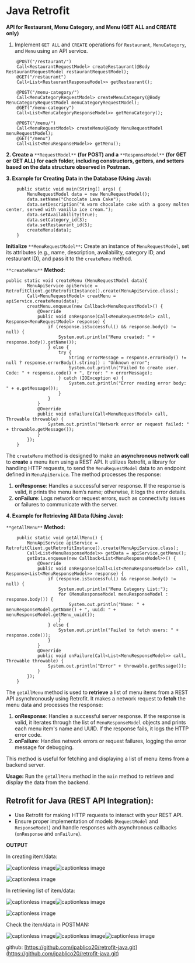 Java Retrofit
=============



**API for Restaurant, Menu Category, and Menu (GET ALL and CREATE only)**

1.  Implement `GET ALL` and `CREATE` operations for `Restaurant`, `MenuCategory`, and `Menu` using an API service.

```
    @POST("/restaurant/")
    Call<RestaurantRequestModel> createRestaurant(@Body RestaurantRequestModel restaurantRequestModel);
    @GET("/restaurant")
    Call<List<RestaurantResponseModel>> getRestaurant();
```
```
    @POST("/menu-category/")
    Call<MenuCategoryRequestModel> createMenuCategory(@Body MenuCategoryRequestModel menuCategoryRequestModel);
    @GET("/menu-category")
    Call<List<MenuCategoryResponseModel>> getMenuCategory();
```
```
    @POST("/menu/")
    Call<MenuRequestModel> createMenu(@Body MenuRequestModel menuRequestModel);
    @GET("/menu")
    Call<List<MenuResponseModel>> getMenu();
```

**2. Create a** `**RequestModel**` **(for POST) and a** `**ResponseModel**` **(for GET or GET ALL) for each folder, including constructors, getters, and setters based on the data structure observed in Postman.**

**3. Example for Creating Data in the Database (Using Java):**

```
    public static void main(String[] args) {
        MenuRequestModel data = new MenuRequestModel();
        data.setName("Chocolate Lava Cake");
        data.setDescription("A warm chocolate cake with a gooey molten center, served with vanilla ice cream.");
        data.setAvailability(true);
        data.setCategory_id(3);
        data.setRestaurant_id(5);
        createMenu(data);
    }
```

**Initialize** `**MenuRequestModel**`**:**
Create an instance of `MenuRequestModel`, set its attributes (e.g., name, description, availability, category ID, and restaurant ID), and pass it to the `createMenu` method.

`**createMenu**` **Method:**

```
public static void createMenu (MenuRequestModel data){
        MenuApiService apiService = RetrofitClient.getRetrofitInstance().create(MenuApiService.class);
        Call<MenuRequestModel> creatMenu = apiService.createMenu(data);
        creatMenu.enqueue(new Callback<MenuRequestModel>() {
            @Override
            public void onResponse(Call<MenuRequestModel> call, Response<MenuRequestModel> response) {
                if (response.isSuccessful() && response.body() != null) {
                    System.out.println("Menu created: " + response.body().getName());
                } else {
                    try {
                        String errorMessage = response.errorBody() != null ? response.errorBody().string() : "Unknown error";
                        System.out.println("Failed to create user. Code: " + response.code() + ", Error: " + errorMessage);
                    } catch (IOException e) {
                        System.out.println("Error reading error body: " + e.getMessage());
                    }
                }
            }
            @Override
            public void onFailure(Call<MenuRequestModel> call, Throwable throwable) {
                System.out.println("Network error or request failed: " + throwable.getMessage());
            }
        });
    }
```

The `createMenu` method is designed to make an **asynchronous network call** to **create** a menu item using a REST API. It utilizes Retrofit, a library for handling HTTP requests, to send the `MenuRequestModel` data to an endpoint defined in `MenuApiService`. The method processes the response:

1.  **onResponse**: Handles a successful server response. If the response is valid, it prints the menu item’s name; otherwise, it logs the error details.
2.  **onFailure**: Logs network or request errors, such as connectivity issues or failures to communicate with the server.

**4. Example for Retrieving All Data (Using Java):**

`**getAllMenu**` **Method:**

```
    public static void getAllMenu() {
        MenuApiService apiService = RetrofitClient.getRetrofitInstance().create(MenuApiService.class);
        Call<List<MenuResponseModel>> getData = apiService.getMenu();
        getData.enqueue(new Callback<List<MenuResponseModel>>() {
            @Override
            public void onResponse(Call<List<MenuResponseModel>> call, Response<List<MenuResponseModel>> response) {
                if (response.isSuccessful() && response.body() != null) {
                    System.out.println("Menu Category List:");
                    for (MenuResponseModel menuResponseModel : response.body()) {
                        System.out.println("Name: " + menuResponseModel.getName() + ", uuid: " + menuResponseModel.getMenu_uuid());
                    }
                } else {
                    System.out.println("Failed to fetch users: " + response.code());
                }
            }
            @Override
            public void onFailure(Call<List<MenuResponseModel>> call, Throwable throwable) {
                System.out.println("Error" + throwable.getMessage());
            }
        });
    }
```

The `getAllMenu` method is used to **retrieve** a list of menu items from a REST API asynchronously using Retrofit. It makes a network request to **fetch** the menu data and processes the response:

1.  **onResponse**: Handles a successful server response. If the response is valid, it iterates through the list of `MenuResponseModel` objects and prints each menu item's name and UUID. If the response fails, it logs the HTTP error code.
2.  **onFailure**: Handles network errors or request failures, logging the error message for debugging.

This method is useful for fetching and displaying a list of menu items from a backend server.

**Usage:**
Run the `getAllMenu` method in the `main` method to retrieve and display the data from the backend.

**Retrofit for Java (REST API Integration):**
---------------------------------------------

*   Use Retrofit for making HTTP requests to interact with your REST API.
*   Ensure proper implementation of models (`RequestModel` and `ResponseModel`) and handle responses with asynchronous callbacks (`onResponse` and `onFailure`).

**OUTPUT**

In creating item/data:

![captionless image](https://miro.medium.com/v2/resize:fit:1080/format:webp/1*6_P8_Snd5W2KPAR4ihQFJg.png)![captionless image](https://miro.medium.com/v2/resize:fit:922/format:webp/1*1AeqwRFKwCbsc3_3JlKOXA.png)

![captionless image](https://miro.medium.com/v2/resize:fit:1232/format:webp/1*-SYdcGsgJ97cCqiuUYxS8A.png)

In retrieving list of item/data:

![captionless image](https://miro.medium.com/v2/resize:fit:994/format:webp/1*AD5gCV6wk0ebxYRTFfxD_g.png)![captionless image](https://miro.medium.com/v2/resize:fit:1008/format:webp/1*a16RgzWCzZHZoYHBbZQBfQ.png)

![captionless image](https://miro.medium.com/v2/resize:fit:1400/format:webp/1*bA6yqFj7P5-2umpzEWzUKA.png)

Check the item/data in POSTMAN:

![captionless image](https://miro.medium.com/v2/resize:fit:1364/format:webp/1*V6oJFtWAN_FmdhnqzXacSw.png)![captionless image](https://miro.medium.com/v2/resize:fit:1168/format:webp/1*_r8TCbIlZWVrePXhz3mnUw.png)![captionless image](https://miro.medium.com/v2/resize:fit:1400/format:webp/1*hVHOtiZAsGVfW_t9YZq1yg.png)

github: [https://github.com/jpablico20/retrofit-java.git](https://github.com/jpablico20/retrofit-java.git)
